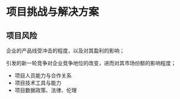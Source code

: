 # 项目挑战与解决方案
## 项目风险



企业的产品线受冲击的程度，以及对其盈利的影响；



引发的新一轮竞争对企业竞争地位的改变，进而对其市场份额的影响程度；

- 项目人员能力与合作关系
- 项目技术工具与能力
- 项目数据政策、法律、伦理
